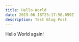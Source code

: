 ```yaml
---
title: Hello World
date: 2019-06-18T23:17:50.099Z
description: Test Blog Post
---
```

Hello World again!

